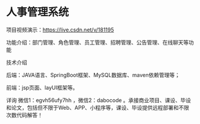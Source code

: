 # 人事管理系统

项目视频演示：https://live.csdn.net/v/181195

功能介绍：部门管理、角色管理、员工管理、招聘管理、公告管理、在线聊天等功能

技术介绍

后端：JAVA语言、SpringBoot框架、MySQL数据库、maven依赖管理等；

前端：jsp页面、layUI框架等。

详询 微信1：egvh56ufy7hh ，微信2：dabocode 。承接商业项目、课设、毕设和论文，包括但不限于Web、APP、小程序等，课设、毕设提供远程部署和不限次数代码解答！
